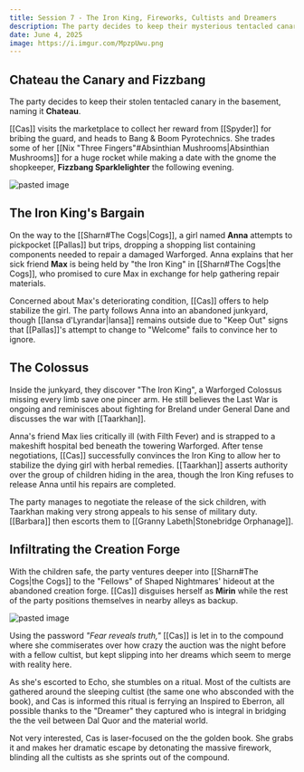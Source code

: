 ```yaml
---
title: Session 7 - The Iron King, Fireworks, Cultists and Dreamers
description: The party decides to keep their mysterious tentacled canary, encounters a massive damaged Warforged in the Cogs who's holding sick children, and infiltrates the Fellows' creation forge.
date: June 4, 2025
image: https://i.imgur.com/MpzpUwu.png
---
```

## Chateau the Canary and Fizzbang

The party decides to keep their stolen tentacled canary in the basement, naming it **Chateau**.

[[Cas]] visits the marketplace to collect her reward from [[Spyder]] for bribing the guard, and heads to Bang & Boom Pyrotechnics. She trades some of her [[Nix "Three Fingers"#Absinthian Mushrooms|Absinthian Mushrooms]] for a huge rocket while making a date with the gnome the shopkeeper, **Fizzbang Sparklelighter** the following evening.

![pasted image](https://i.imgur.com/MpzpUwu.png)
## The Iron King's Bargain

On the way to the [[Sharn#The Cogs|Cogs]], a girl named **Anna** attempts to pickpocket [[Pallas]] but trips, dropping a shopping list containing components needed to repair a damaged Warforged. Anna explains that her sick friend **Max** is being held by "the Iron King" in [[Sharn#The Cogs|the Cogs]], who promised to cure Max in exchange for help gathering repair materials.

Concerned about Max's deteriorating condition, [[Cas]] offers to help stabilize the girl. The party follows Anna into an abandoned junkyard, though [[Iansa d'Lyrandar|Iansa]] remains outside due to "Keep Out" signs that [[Pallas]]'s attempt to change to "Welcome" fails to convince her to ignore.

## The Colossus

Inside the junkyard, they discover "The Iron King", a Warforged Colossus missing every limb save one pincer arm. He still believes the Last War is ongoing and reminisces about fighting for Breland under General Dane and discusses the war with [[Taarkhan]].

Anna's friend Max lies critically ill (with Filth Fever) and is strapped to a makeshift hospital bed beneath the towering Warforged. After tense negotiations, [[Cas]] successfully convinces the Iron King to allow her to stabilize the dying girl with herbal remedies. [[Taarkhan]] asserts authority over the group of children hiding in the area, though the Iron King refuses to release Anna until his repairs are completed.

The party manages to negotiate the release of the sick children, with Taarkhan making very strong appeals to his sense of military duty.  [[Barbara]] then escorts them to [[Granny Labeth|Stonebridge Orphanage]]. 

## Infiltrating the Creation Forge

With the children safe, the party ventures deeper into [[Sharn#The Cogs|the Cogs]] to the "Fellows" of Shaped Nightmares' hideout at the abandoned creation forge. [[Cas]] disguises herself as **Mirin** while the rest of the party positions themselves in nearby alleys as backup.

![pasted image](https://i.imgur.com/ucu9NfO.png)

Using the password *"Fear reveals truth,"* [[Cas]] is let in to the compound where she commiserates over how crazy the auction was the night before with a fellow cultist, but kept slipping into her dreams which seem to merge with reality here.

As she's escorted to Echo, she stumbles on a ritual. Most of the cultists are gathered around the sleeping cultist (the same one who absconded with the book), and Cas is informed this ritual is ferrying an Inspired to Eberron, all possible thanks to the "Dreamer" they captured who is integral in bridging the the veil between Dal Quor and the material world.

Not very interested, Cas is laser-focused on the the golden book. She grabs it and makes her dramatic escape by detonating the massive firework, blinding all the cultists as she sprints out of the compound.